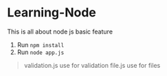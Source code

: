 # Learning-Node
This is all about node js basic feature
1. Run `npm install`
2. Run `node app.js`


> validation.js use for validation
> file.js use for files
> 
